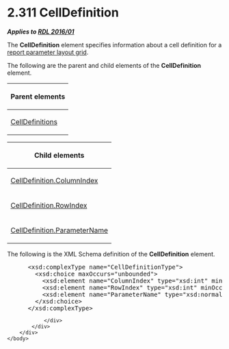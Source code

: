 <html dir="LTR" xmlns:mshelp="http://msdn.microsoft.com/mshelp" xmlns:ddue="http://ddue.schemas.microsoft.com/authoring/2003/5" xmlns:xlink="http://www.w3.org/1999/xlink" xmlns:tool="http://www.microsoft.com/tooltip">
    <head>
        <meta http-equiv="Content-Type" content="text/html; CHARSET=utf-8"></meta>
        <meta name="save" content="history"></meta>
        <title>2.311 CellDefinition</title>
        <xml>
            <mshelp:toctitle title="2.311 CellDefinition"></mshelp:toctitle>
            <mshelp:rltitle title="[MS-RDL]: CellDefinition"></mshelp:rltitle>
            <mshelp:keyword index="A" term="fdda1448-e2ba-4c81-ad2b-dd588e018bf7"></mshelp:keyword>
            <mshelp:attr name="DCSext.ContentType" value="open specification"></mshelp:attr>
            <mshelp:attr name="AssetID" value="fdda1448-e2ba-4c81-ad2b-dd588e018bf7"></mshelp:attr>
            <mshelp:attr name="TopicType" value="kbRef"></mshelp:attr>
            <mshelp:attr name="DCSext.Title" value="[MS-RDL]: CellDefinition" />
        </xml>
    </head>
    <body>
        <div id="header">
            <h1 class="heading">2.311 CellDefinition</h1>
        </div>
        <div id="mainSection">
            <div id="mainBody">
                <div id="allHistory" class="saveHistory"></div>
                <div id="sectionSection0" class="section" name="collapseableSection">
                    

<p><b><i>Applies to </i></b><a href="52ce3983-2bfc-4e72-9359-42aaf5fe4509.md"><b><i>RDL 2016/01</i></b></a></p>

<p>The <b>CellDefinition</b> element specifies information
about a cell definition for a <a href="b2482b3f-74ab-4ca8-a9e5-c07955011743.md#gt_96868796-6757-439e-ae5d-acd2caff00d3">report
parameter layout grid</a>.</p>

<p>The following are the parent and child elements of the <b>CellDefinition</b>
element.</p>

<table>
 <thead>
  <tr>
   <th>
   <p>Parent elements</p>
   </th>
  </tr>
 </thead>
 <tr>
  <td>
  <p><a href="116f0b86-f930-4879-a960-122c882e52de.md">CellDefinitions</a></p>
  </td>
 </tr>
</table>

<p> </p>

<table>
 <thead>
  <tr>
   <th>
   <p>Child elements</p>
   </th>
  </tr>
 </thead>
 <tr>
  <td>
  <p><a href="d12e124c-c66e-4449-a103-1b685ba4fa25.md">CellDefinition.ColumnIndex</a></p>
  </td>
 </tr>
 <tr>
  <td>
  <p><a href="2ce443f3-8941-4eeb-aac6-f7059df4cfd5.md">CellDefinition.RowIndex</a></p>
  </td>
 </tr>
 <tr>
  <td>
  <p><a href="3b361d51-b280-4715-baa2-667f5802f61d.md">CellDefinition.ParameterName</a></p>
  </td>
 </tr>
</table>

<p>The following is the XML Schema definition of the <b>CellDefinition</b>
element.</p>

<dl>
<dd>
<div><pre> &lt;xsd:complexType name=&quot;CellDefinitionType&quot;&gt;
   &lt;xsd:choice maxOccurs=&quot;unbounded&quot;&gt;
     &lt;xsd:element name=&quot;ColumnIndex&quot; type=&quot;xsd:int&quot; minOccurs=&quot;1&quot; /&gt;
     &lt;xsd:element name=&quot;RowIndex&quot; type=&quot;xsd:int&quot; minOccurs=&quot;1&quot; /&gt;
     &lt;xsd:element name=&quot;ParameterName&quot; type=&quot;xsd:normalizedString&quot; minOccurs=&quot;1&quot; /&gt;
   &lt;/xsd:choice&gt;
 &lt;/xsd:complexType&gt;
</pre></div>
</dd></dl>


                </div>
            </div>
        </div>
    </body>
</html>